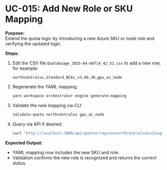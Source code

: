 # UC-015: Add New Role or SKU Mapping

**Purpose:**  
Extend the quota logic by introducing a new Azure SKU or node role and verifying the updated logic.

**Steps:**  
1. Edit the CSV file `QuotaUsage_2025-04-04T14_42_52.csv` to add a new row, for example:
   ```csv
   northcentralus,Standard_NC6s_v3,60,30,gpu_ai_node
   ```
2. Regenerate the YAML mapping:
   ```bash
   yarn workspace orchestrator-engine generate-mapping
   ```
3. Validate the new mapping via CLI:
   ```bash
   validate-quota northcentralus gpu_ai_node
   ```
4. Query via API if desired:
   ```bash
   curl "http://localhost:3000/api/quotas?region=northcentralus&role=gpu_ai_node"
   ```

**Expected Output:**  
- YAML mapping now includes the new SKU and role.  
- Validation confirms the new role is recognized and returns the correct status.